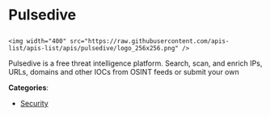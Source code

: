 # Pulsedive<p align="center">
    <img width="400" src="https://raw.githubusercontent.com/apis-list/apis-list/apis/pulsedive/logo_256x256.png" />
</p>

Pulsedive is a free threat intelligence platform. Search, scan, and enrich IPs, URLs, domains and other IOCs from OSINT feeds or submit your own

**Categories**:

- [Security](https://github/apis-list/apis-list#security)





